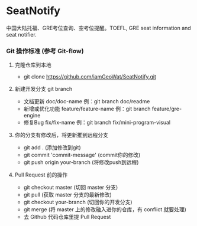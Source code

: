 # SeatNotify
中国大陆托福、GRE考位查询、空考位提醒。TOEFL, GRE seat information and seat notifier.

### Git 操作标准 (参考 Git-flow)
1. 克隆仓库到本地

    - git clone https://github.com/iamGeoWat/SeatNotify.git

2. 新建开发分支 git branch
    - 文档更新 doc/doc-name 例：git branch doc/readme
    - 新增或优化功能 feature/feature-name 例：git branch feature/gre-engine
    - 修复Bug fix/fix-name 例：git branch fix/mini-program-visual
    
3. 你的分支有修改后，将更新推到远程分支
    - git add . (添加修改到git)
    - git commit 'commit-message' (commit你的修改)
    - git push origin your-branch (将修改push到远程)

4. Pull Request 前的操作
    - git checkout master (切回 master 分支)
    - git pull (获取 master 分支的最新修改)
    - git checkout your-branch (切回你的开发分支)
    - git merge (将 master 上的修改融入进你的仓库，有 conflict 就要处理)
    - 去 Github 代码仓库里提 Pull Request